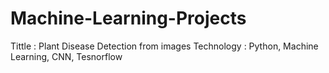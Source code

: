 # Machine-Learning-Projects 

Tittle : Plant Disease Detection from images
Technology : Python, Machine Learning, CNN, Tesnorflow
